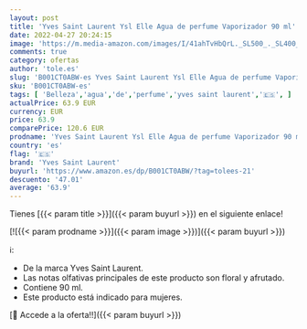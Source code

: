 ```yaml
---
layout: post
title: 'Yves Saint Laurent Ysl Elle Agua de perfume Vaporizador 90 ml'
date: 2022-04-27 20:24:15
image: 'https://m.media-amazon.com/images/I/41ahTvHbQrL._SL500_._SL400_.jpg'
comments: true
category: ofertas
author: 'tole.es'
slug: 'B001CT0ABW-es Yves Saint Laurent Ysl Elle Agua de perfume Vaporizador 90 ml'
sku: 'B001CT0ABW-es'
tags: [ 'Belleza','agua','de','perfume','yves saint laurent','🇪🇸', ]
actualPrice: 63.9 EUR
currency: EUR
price: 63.9
comparePrice: 120.6 EUR
prodname: 'Yves Saint Laurent Ysl Elle Agua de perfume Vaporizador 90 ml'
country: 'es'
flag: '🇪🇸'
brand: 'Yves Saint Laurent'
buyurl: 'https://www.amazon.es/dp/B001CT0ABW/?tag=tolees-21'
descuento: '47.01'
average: '63.9'
---
```


Tienes [{{< param title >}}]({{< param buyurl >}}) en el siguiente enlace!

[![{{< param prodname >}}]({{< param image >}})]({{< param buyurl >}})

ℹ️:

- De la marca Yves Saint Laurent.
- Las notas olfativas principales de este producto son floral y afrutado.
- Contiene 90 ml.
- Este producto está indicado para mujeres.

[🛒 Accede a la oferta!!]({{< param buyurl >}})
